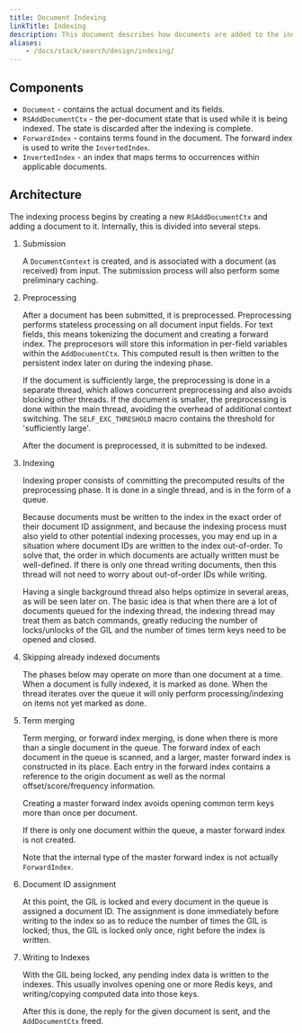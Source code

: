 ```yaml
---
title: Document Indexing
linkTitle: Indexing
description: This document describes how documents are added to the index.
aliases:
    - /docs/stack/search/design/indexing/
---
```


## Components

* `Document` - contains the actual document and its fields.
* `RSAddDocumentCtx` - the per-document state that is used while it
  is being indexed. The state is discarded after the indexing is complete.
* `ForwardIndex` - contains terms found in the document. The forward index
  is used to write the `InvertedIndex`.
* `InvertedIndex` - an index that maps terms to occurrences within applicable
  documents.

##  Architecture

The indexing process begins by creating a new `RSAddDocumentCtx` and adding a
document to it. Internally, this is divided into several steps.


1. Submission

   A `DocumentContext` is created, and is associated with a document (as received)
   from input. The submission process will also perform some preliminary caching.

2. Preprocessing

   After a document has been submitted, it is preprocessed. Preprocessing performs
   stateless processing on all document input fields. For text fields, this
   means tokenizing the document and creating a forward index. The preprocesors
   will store this information in per-field variables within the `AddDocumentCtx`.
   This computed result is then written to the persistent index later on during
   the indexing phase.

   If the document is sufficiently large, the preprocessing is done in a separate
   thread, which allows concurrent preprocessing and also avoids blocking other
   threads. If the document is smaller, the preprocessing is done within the main
   thread, avoiding the overhead of additional context switching.
   The `SELF_EXC_THRESHOLD` macro contains the threshold for 'sufficiently large'.

   After the document is preprocessed, it is submitted to be indexed.

3. Indexing

   Indexing proper consists of committing the precomputed results of the
   preprocessing phase. It is done in a single thread, and is in the form
   of a queue.

   Because documents must be written to the index in the exact order of their
   document ID assignment, and because the indexing process must also yield to other potential
   indexing processes, you may end up in a situation where document IDs are written
   to the index out-of-order. To solve that, the order in which documents
   are actually written must be well-defined. If there is only one thread writing
   documents, then this thread will not need to worry about out-of-order IDs
   while writing.

   Having a single background thread also helps optimize in several areas, as
   will be seen later on. The basic idea is that when there are a lot of
   documents queued for the indexing thread, the indexing thread may treat them
   as batch commands, greatly reducing the number of locks/unlocks of the GIL
   and the number of times term keys need to be opened and closed.

4. Skipping already indexed documents

   The phases below may operate on more than one document at a time. When a document
   is fully indexed, it is marked as done. When the thread iterates over the queue
   it will only perform processing/indexing on items not yet marked as done.

5. Term merging

   Term merging, or forward index merging, is done when there is more than a
   single document in the queue. The forward index of each document in the queue
   is scanned, and a larger, master forward index is constructed in its place.
   Each entry in the forward index contains a reference to the origin document
   as well as the normal offset/score/frequency information.
   
   Creating a master forward index avoids opening common term keys more than once per
   document.

   If there is only one document within the queue, a master forward index
   is not created.

   Note that the internal type of the master forward index is not actually
   `ForwardIndex`.

6. Document ID assignment
   
   At this point, the GIL is locked and every document in the queue is assigned
   a document ID. The assignment is done immediately before writing to the index
   so as to reduce the number of times the GIL is locked; thus, the GIL is
   locked only once, right before the index is written.

7. Writing to Indexes

   With the GIL being locked, any pending index data is written to the indexes.
   This usually involves opening one or more Redis keys, and writing/copying
   computed data into those keys.

   After this is done, the reply for the given document is sent, and the
   `AddDocumentCtx` freed.
